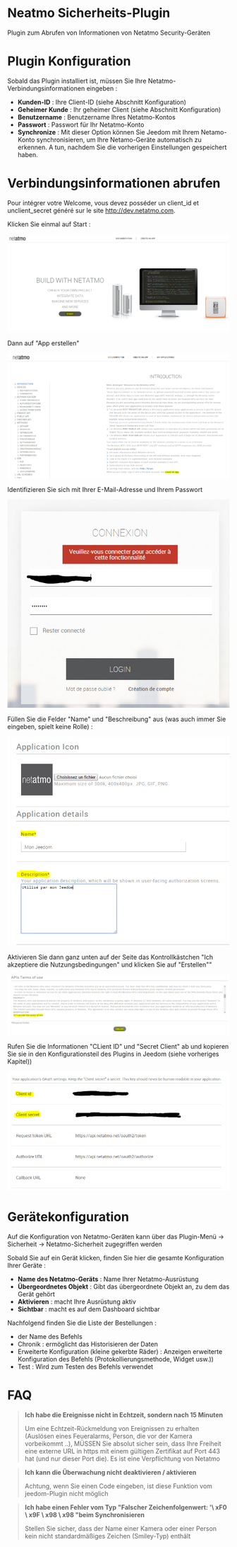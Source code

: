 # Neatmo Sicherheits-Plugin

Plugin zum Abrufen von Informationen von Netatmo Security-Geräten

# Plugin Konfiguration

Sobald das Plugin installiert ist, müssen Sie Ihre Netatmo-Verbindungsinformationen eingeben :

-   **Kunden-ID** : Ihre Client-ID (siehe Abschnitt Konfiguration)
-   **Geheimer Kunde** : Ihr geheimer Client (siehe Abschnitt Konfiguration)
-   **Benutzername** : Benutzername Ihres Netatmo-Kontos
-   **Passwort** : Passwort für Ihr Netatmo-Konto
-   **Synchronize** : Mit dieser Option können Sie Jeedom mit Ihrem Netamo-Konto synchronisieren, um Ihre Netamo-Geräte automatisch zu erkennen. A
    tun, nachdem Sie die vorherigen Einstellungen gespeichert haben.

# Verbindungsinformationen abrufen

Pour intégrer votre Welcome, vous devez posséder un client\_id et unclient\_secret généré sur le site <http://dev.netatmo.com>.

Klicken Sie einmal auf Start :

![netatmoWelcome10](./images/netatmoWelcome10.png)

Dann auf "App erstellen"

![netatmoWelcome11](./images/netatmoWelcome11.png)

Identifizieren Sie sich mit Ihrer E-Mail-Adresse und Ihrem Passwort

![netatmoWelcome12](./images/netatmoWelcome12.png)

Füllen Sie die Felder "Name" und "Beschreibung" aus (was auch immer Sie eingeben, spielt keine Rolle) :

![netatmoWelcome13](./images/netatmoWelcome13.png)

Aktivieren Sie dann ganz unten auf der Seite das Kontrollkästchen "Ich akzeptiere die Nutzungsbedingungen" und klicken Sie auf "Erstellen""

![netatmoWelcome14](./images/netatmoWelcome14.png)

Rufen Sie die Informationen "CLient ID" und "Secret Client" ab und kopieren Sie sie in den Konfigurationsteil des Plugins in Jeedom (siehe vorheriges Kapitel))

![netatmoWelcome15](./images/netatmoWelcome15.png)

# Gerätekonfiguration

Auf die Konfiguration von Netatmo-Geräten kann über das Plugin-Menü -> Sicherheit -> Netatmo-Sicherheit zugegriffen werden

Sobald Sie auf ein Gerät klicken, finden Sie hier die gesamte Konfiguration Ihrer Geräte :

-   **Name des Netatmo-Geräts** : Name Ihrer Netatmo-Ausrüstung
-   **Übergeordnetes Objekt** : Gibt das übergeordnete Objekt an, zu dem das Gerät gehört
-   **Aktivieren** : macht Ihre Ausrüstung aktiv
-   **Sichtbar** : macht es auf dem Dashboard sichtbar

Nachfolgend finden Sie die Liste der Bestellungen :

-   der Name des Befehls
-   Chronik : ermöglicht das Historisieren der Daten
-   Erweiterte Konfiguration (kleine gekerbte Räder) : Anzeigen
    erweiterte Konfiguration des Befehls (Protokollierungsmethode, Widget usw.))
-   Test : Wird zum Testen des Befehls verwendet

# FAQ

>**Ich habe die Ereignisse nicht in Echtzeit, sondern nach 15 Minuten**
>
>Um eine Echtzeit-Rückmeldung von Ereignissen zu erhalten (Auslösen eines Feueralarms, Person, die vor der Kamera vorbeikommt ..), MÜSSEN Sie absolut sicher sein, dass Ihre Freiheit eine externe URL in https mit einem gültigen Zertifikat auf Port 443 hat (und nur dieser Port die). Es ist eine Verpflichtung von Netatmo

>**Ich kann die Überwachung nicht deaktivieren / aktivieren**
>
>Achtung, wenn Sie einen Code eingeben, ist diese Funktion vom jeedom-Plugin nicht möglich

>**Ich habe einen Fehler vom Typ "Falscher Zeichenfolgenwert: '\ xF0 \ x9F \ x98 \ x98 "beim Synchronisieren**
>
>Stellen Sie sicher, dass der Name einer Kamera oder einer Person kein nicht standardmäßiges Zeichen (Smiley-Typ) enthält
